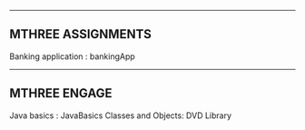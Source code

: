 ----------------------------
MTHREE ASSIGNMENTS
----------------------------
Banking application :  bankingApp

----------------------------
MTHREE ENGAGE 
----------------------------
Java basics :  JavaBasics
Classes and Objects: DVD Library

